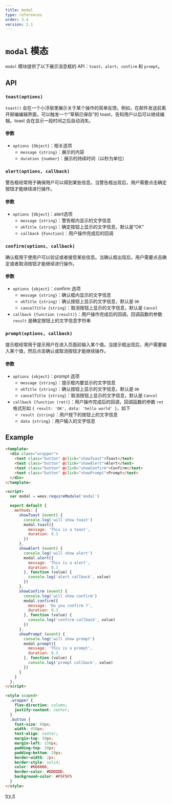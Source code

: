 ```yaml
---
title: modal
type: references
order: 3.4
version: 2.1
---
```


# `modal` 模态

`modal` 模块提供了以下展示消息框的 API：`toast`、`alert`、`confirm` 和 `prompt`。

## API

### `toast(options)`

`toast()` 会在一个小浮层里展示关于某个操作的简单反馈。例如，在邮件发送前离开邮编编辑界面，可以触发一个“草稿已保存”的 toast，告知用户以后可以继续编辑。toast 会在显示一段时间之后自动消失。

#### 参数

- `options {Object}`：相关选项
  - `message {string}`：展示的内容
  - `duration {number}`：展示的持续时间（以秒为单位）

### `alert(options, callback)`

警告框经常用于确保用户可以得到某些信息。当警告框出现后，用户需要点击确定按钮才能继续进行操作。

#### 参数

- `options {Object}`：alert选项
  - `message {string}`：警告框内显示的文字信息
  - `okTitle {string}`：确定按钮上显示的文字信息，默认是“OK”
  - `callback {Function}`：用户操作完成后的回调

### `confirm(options, callback)`

确认框用于使用户可以验证或者接受某些信息。当确认框出现后，用户需要点击确定或者取消按钮才能继续进行操作。

#### 参数

- `options {object}`：confirm 选项
  - `message {string}`：确认框内显示的文字信息
  - `okTitle {string}`：确认按钮上显示的文字信息，默认是 `OK`
  - `cancelTitle {string}`：取消按钮上显示的文字信息，默认是 `Cancel`
- `callback {function (result)}`：用户操作完成后的回调，回调函数的参数 `result` 是确定按钮上的文字信息字符串

### `prompt(options, callback)`

提示框经常用于提示用户在进入页面前输入某个值。当提示框出现后，用户需要输入某个值，然后点击确认或取消按钮才能继续操作。

#### 参数

- `options {object}`：prompt 选项
  - `message {string}`：提示框内要显示的文字信息
  - `okTitle {string}`：确认按钮上显示的文字信息，默认是 `OK`
  - `cancelTitle {string}`：取消按钮上显示的文字信息，默认是 `Cancel`
- `callback {function (ret)}`：用户操作完成后的回调，回调函数的参数 `ret` 格式形如 `{ result: 'OK', data: 'hello world' }`，如下
  - `result {string}`：用户按下的按钮上的文字信息
  - `data {string}`：用户输入的文字信息


## Example

```html
<template>
  <div class="wrapper">
    <text class="button" @click="showToast">Toast</text>
    <text class="button" @click="showAlert">Alert</text>
    <text class="button" @click="showConfirm">Confirm</text>
    <text class="button" @click="showPrompt">Prompt</text>
  </div>
</template>

<script>
  var modal = weex.requireModule('modal')

  export default {
    methods: {
      showToast (event) {
        console.log('will show toast')
        modal.toast({
          message: 'This is a toast',
          duration: 0.3
        })
      },
      showAlert (event) {
        console.log('will show alert')
        modal.alert({
          message: 'This is a alert',
          duration: 0.3
        }, function (value) {
          console.log('alert callback', value)
        })
      },
      showConfirm (event) {
        console.log('will show confirm')
        modal.confirm({
          message: 'Do you confirm ?',
          duration: 0.3
        }, function (value) {
          console.log('confirm callback', value)
        })
      },
      showPrompt (event) {
        console.log('will show prompt')
        modal.prompt({
          message: 'This is a prompt',
          duration: 0.3
        }, function (value) {
          console.log('prompt callback', value)
        })
      }
    }
  };
</script>

<style scoped>
  .wrapper {
    flex-direction: column;
    justify-content: center;
  }
  .button {
    font-size: 60px;
    width: 450px;
    text-align: center;
    margin-top: 30px;
    margin-left: 150px;
    padding-top: 20px;
    padding-bottom: 20px;
    border-width: 2px;
    border-style: solid;
    color: #666666;
    border-color: #DDDDDD;
    background-color: #F5F5F5
  }
</style>
```

[try it](../../../examples/modal.html)
